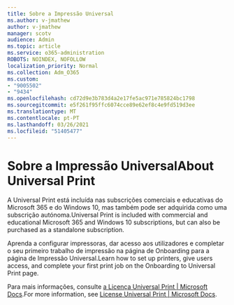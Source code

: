 ```yaml
---
title: Sobre a Impressão Universal
ms.author: v-jmathew
author: v-jmathew
manager: scotv
audience: Admin
ms.topic: article
ms.service: o365-administration
ROBOTS: NOINDEX, NOFOLLOW
localization_priority: Normal
ms.collection: Adm_O365
ms.custom:
- "9005502"
- "9434"
ms.openlocfilehash: cd72d9e3b783d4a2e17fe5ac971e785824bc1798
ms.sourcegitcommit: e5f261f95ffc6074cce89e62ef8c4e9fd519d3ee
ms.translationtype: MT
ms.contentlocale: pt-PT
ms.lasthandoff: 03/26/2021
ms.locfileid: "51405477"
---
```

# <a name="about-universal-print"></a><span data-ttu-id="92769-102">Sobre a Impressão Universal</span><span class="sxs-lookup"><span data-stu-id="92769-102">About Universal Print</span></span>

<span data-ttu-id="92769-103">A Universal Print está incluída nas subscrições comerciais e educativas do Microsoft 365 e do Windows 10, mas também pode ser adquirida como uma subscrição autónoma.</span><span class="sxs-lookup"><span data-stu-id="92769-103">Universal Print is included with commercial and educational Microsoft 365 and Windows 10 subscriptions, but can also be purchased as a standalone subscription.</span></span>

<span data-ttu-id="92769-104">Aprenda a configurar impressoras, dar acesso aos utilizadores e completar o seu primeiro trabalho de impressão na página de Onboarding para a página de Impressão Universal.</span><span class="sxs-lookup"><span data-stu-id="92769-104">Learn how to set up printers, give users access, and complete your first print job on the Onboarding to Universal Print page.</span></span>

<span data-ttu-id="92769-105">Para mais informações, consulte [a Licença Universal Print | Microsoft Docs](https://docs.microsoft.com/universal-print/fundamentals/universal-print-license).</span><span class="sxs-lookup"><span data-stu-id="92769-105">For more information, see [License Universal Print | Microsoft Docs](https://docs.microsoft.com/universal-print/fundamentals/universal-print-license).</span></span>
